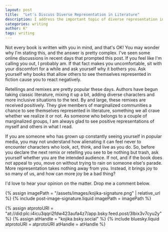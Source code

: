 ```yaml
---
layout: post
title:  "Let's Discuss Diverse Representation in Literature"
description: I address the important topic of diverse representation in literature, particularly focusing on remixes and retellings that incorporate marginalized perspectives. Through my own experience as someone from marginalized communities, I explain why seeing ourselves reflected in literature matters so deeply. While some readers may resist these new interpretations, I emphasize that more inclusive storytelling enriches literature without diminishing existing works. Books that aren't written for you don't take anything away - they simply give others the joy of recognition that many readers have long taken for granted.
categories: writing
author: K°
tags: writing
---
```


Not every book is written with you in mind, and that's OK! You may wonder why I'm stating this, and the answer is pretty complex. I've seen some online discussions in recent days that prompted this post. If you feel like I'm calling you out, I probably am. If that fact makes you uncomfortable, sit with your discomfort for a while and ask yourself why it bothers you. Ask yourself why books that allow others to see themselves represented in fiction cause you to react negatively.  

Retellings and remixes are pretty popular these days. Authors have begun taking classic literature, mixing it up a bit, adding diverse characters and more inclusive situations to the text. By and large, these remixes are received positively. They give members of marginalized communities a chance to see themselves represented in literature, something we all crave whether we realize it or not. As someone who belongs to a couple of marginalized groups, I am always glad to see positive representations of myself and others in what I read.  

If you are someone who has grown up constantly seeing yourself in popular media, you may not understand how alienating it can feel never to encounter characters who look, act, think, and live as you do. So, before you declare the next remix or retelling you see to be nothing but trash, ask yourself whether you are the intended audience. If not, and if the book does not appeal to you, move on without trying to rain on someone else's parade. More representation takes nothing away from you. Instead, it brings joy to so many of us, and how can more joy be a bad thing?  

I'd love to hear your opinion on the matter. Drop me a comment below.

<!-- signature -->
{% assign imagePath = "/assets/images/kojika-signature.png" | relative_url %}
{% include post-image-signature.liquid imagePath = imagePath %}

<!-- comments -->
{% assign atprotoURI = "at://did:plc:i4icu3qqri2fdw423aufa4z7/app.bsky.feed.post/3lbix3v7cyu2y" %}
{% assign atHandle = "kojika.bsky.social" %}
{% include bluesky.liquid atprotoURI = atprotoURI atHandle = atHandle %}